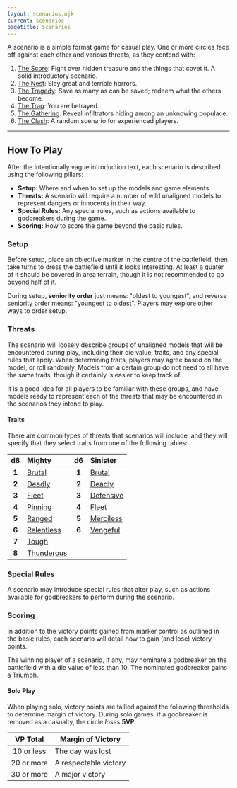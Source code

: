 ```yaml
---
layout: scenarios.njk
current: scenarios
pagetitle: Scenarios
---
```

A scenario is a simple format game for casual play. One or more circles face off against each other and various threats, as they contend with:

1. [The Score](/scenarios/score.html): Fight over hidden treasure and the things that covet it. A solid introductory scenario.
2. [The Nest](/scenarios/nest.html): Slay great and terrible horrors.
3. [The Tragedy](/scenarios/tragedy.html): Save as many as can be saved; redeem what the others become.
4. [The Trap](/scenarios/trap.html): You are betrayed.
5. [The Gathering](/scenarios/gathering.html): Reveal infiltrators hiding among an unknowing populace.
5. [The Clash](/scenarios/clash.html): A random scenario for experienced players.

<hr id="how-to-play" />

## How To Play
After the intentionally vague introduction text, each scenario is described using the following pillars:

- **Setup:** Where and when to set up the models and game elements.
- **Threats:** A scenario will require a number of wild unaligned models to represent dangers or innocents in their way.
- **Special Rules:** Any special rules, such as actions available to godbreakers during the game.
- **Scoring:** How to score the game beyond the basic rules.

### Setup
Before setup, place an objective marker in the centre of the battlefield, then take turns to dress the battlefield until it looks interesting. At least a quater of it should be covered in area terrain, though it is not recommended to go beyond half of it.

During setup, **seniority order** just means: "oldest to youngest", and reverse seniority order means: "youngest to oldest". Players may explore other ways to order setup.

### Threats
The scenario will loosely describe groups of unaligned models that will be encountered during play, including their die value, traits, and any special rules that apply. When determining traits, players may agree based on the model, or roll randomly. Models from a certain group do not need to all have the same traits, though it certainly is easier to keep track of.

It is a good idea for all players to be familiar with these groups, and have models ready to represent each of the threats that may be encountered in the scenarios they intend to play.

#### Traits
There are common types of threats that scenarios will include, and they will specify that they select traits from one of the following tables:

| d8    | Mighty                                | d6    | Sinister                                 |
|:-----:|:------------------------------------- |:-----:|:--------------------------------------- |
| **1** | [Brutal](/rules/traits.html#iron)     | **1** | [Brutal](/rules/traits.html#iron)       |
| **2** | [Deadly](/rules/traits.html#mercury)  | **2** | [Deadly](/rules/traits.html#mercury)    |
| **3** | [Fleet](/rules/traits.html#mercury)   | **3** | [Defensive](/rules/traits.html#copper)  |
| **4** | [Pinning](/rules/traits.html#iron)    | **4** | [Fleet](/rules/traits.html#mercury)     |
| **5** | [Ranged](/rules/traits.html#mercury)  | **5** | [Merciless](/rules/traits.html#mercury) |
| **6** | [Relentless](/rules/traits.html#iron) | **6** | [Vengeful](/rules/traits.html#copper)   |
| **7** | [Tough](/rules/traits.html#iron)      |       |                                         |
| **8** | [Thunderous](/rules/traits.html#gold) |       |                                         |

### Special Rules
A scenario may introduce special rules that alter play, such as actions available for godbreakers to perform during the scenario.

### Scoring
In addition to the victory points gained from marker control as outlined in the basic rules, each scenario will detail how to gain (and lose) victory points.

The winning player of a scenario, if any, may nominate a godbreaker on the battlefield with a die value of less than 10. The nominated godbreaker gains a Triumph.

#### Solo Play
When playing solo, victory points are tallied against the following thresholds to determine margin of victory. During solo games, if a godbreaker is removed as a casualty, the circle _loses_ **5VP**.

| VP Total   | Margin of Victory      |
|:----------:| ---------------------- |
| 10 or less | The day was lost       |
| 20 or more | A respectable victory  |
| 30 or more | A major victory        |
